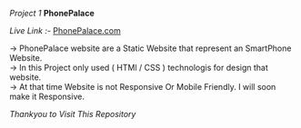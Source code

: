*Project 1* **PhonePalace**

*Live Link :-* [PhonePalace.com](https://phonepalacebynik.netlify.app)

-> PhonePalace website are a Static Website that represent an SmartPhone Website. <br/>
-> In this Project only used ( HTMl / CSS ) technologis for design that website. <br/>
-> At that time Website is not Responsive Or Mobile Friendly. I will soon make it Responsive. <br/>


*Thankyou to Visit This Repository*

